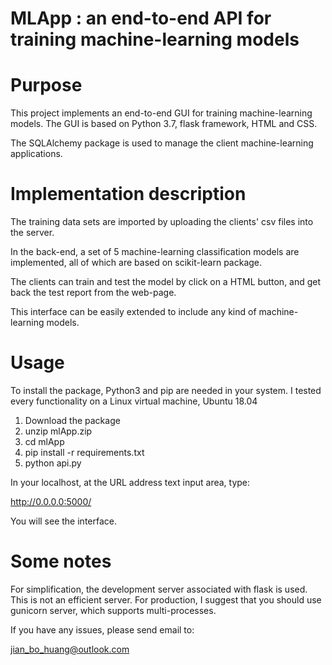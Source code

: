 # MLApp : an end-to-end API for training machine-learning models

# Purpose

This project implements an end-to-end GUI for training machine-learning models.
The GUI is based on Python 3.7, flask framework, HTML and CSS.

The SQLAlchemy package is used to manage the client machine-learning applications.

# Implementation description

The training data sets are imported by uploading the clients' csv files
into the server. 

In the back-end, a set of 5 machine-learning classification models are implemented,
all of which are based on scikit-learn package.

The clients can train and test the model by click on a HTML button,
and get back the test report from the web-page. 

This interface can be easily extended to include any kind of machine-learning
models. 

# Usage

To install the package, Python3 and pip are needed in your system. I
tested every functionality on a Linux virtual machine, Ubuntu 18.04

1) Download the package
2) unzip mlApp.zip
3) cd mlApp
4) pip install -r requirements.txt
5) python api.py 

In your localhost, at the URL address text input area, type:

   http://0.0.0.0:5000/

You will see the interface.

# Some notes

For simplification, the development server associated with flask is used.
This is not an efficient server. For production, I suggest that you should use
gunicorn server, which supports multi-processes. 

If you have any issues, please send email to:

jian_bo_huang@outlook.com



